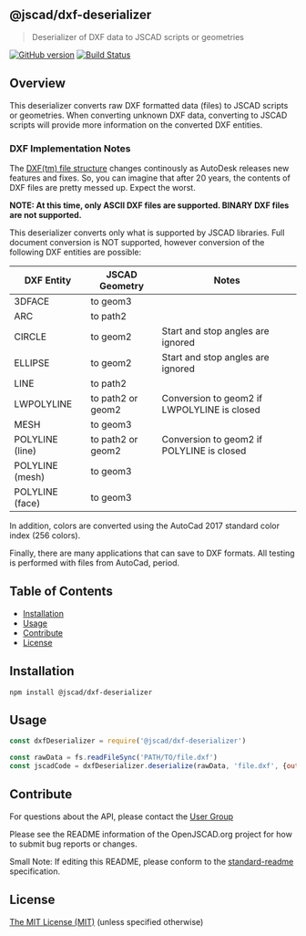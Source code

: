 ## @jscad/dxf-deserializer

> Deserializer of DXF data to JSCAD scripts or geometries

[![GitHub version](https://badge.fury.io/gh/jscad%40jscad%2Fdxf-deserializer.svg)](https://badge.fury.io/gh/jscad%40jscad%2Fdxf-deserializer)
[![Build Status](https://travis-ci.org/jscad/io.svg)](https://travis-ci.org/jscad/dxf-deserializer)

## Overview

This deserializer converts raw DXF formatted data (files) to JSCAD scripts or geometries.
When converting unknown DXF data, converting to JSCAD scripts will provide more information on the converted DXF entities.

### DXF Implementation Notes

The [DXF(tm) file structure](http://docs.autodesk.com/ACD/2014/ENU/files/GUID-73E9E797-3BAA-4795-BBD8-4CE7A03E93CF.htm) changes continously as AutoDesk releases new features and fixes. So, you can imagine that after 20 years, the contents of DXF files are pretty messed up. Expect the worst.

**NOTE: At this time, only ASCII DXF files are supported. BINARY DXF files are not supported.**

This deserializer converts only what is supported by JSCAD libraries. Full document conversion is NOT supported, however conversion of the following DXF entities are possible:

| DXF Entity      | JSCAD Geometry | Notes |
| --------------- | -------------  | ------ |
| 3DFACE          | to geom3       | |
| ARC             | to path2       | |
| CIRCLE          | to geom2       | Start and stop angles are ignored |
| ELLIPSE         | to geom2       | Start and stop angles are ignored |
| LINE            | to path2       | |
| LWPOLYLINE      | to path2 or geom2  | Conversion to geom2 if LWPOLYLINE is closed |
| MESH            | to geom3       | |
| POLYLINE (line) | to path2 or geom2 | Conversion to geom2 if POLYLINE is closed |
| POLYLINE (mesh) | to geom3       | |
| POLYLINE (face) | to geom3       | |

In addition, colors are converted using the AutoCad 2017 standard color index (256 colors).

Finally, there are many applications that can save to DXF formats. All testing is performed with files from AutoCad, period.

## Table of Contents

- [Installation](#installation)
- [Usage](#usage)
- [Contribute](#contribute)
- [License](#license)

## Installation

```
npm install @jscad/dxf-deserializer
```

## Usage

```javascript
const dxfDeserializer = require('@jscad/dxf-deserializer')

const rawData = fs.readFileSync('PATH/TO/file.dxf')
const jscadCode = dxfDeserializer.deserialize(rawData, 'file.dxf', {output: 'jscad'})

```

## Contribute

For questions about the API, please contact the [User Group](https://jscad.xyz/forum)

Please see the README information of the OpenJSCAD.org project for how to submit bug reports or changes.

Small Note: If editing this README, please conform to the [standard-readme](https://github.com/RichardLitt/standard-readme) specification.

## License

[The MIT License (MIT)](https://github.com/jscad/OpenJSCAD.org/blob/master/LICENSE)
(unless specified otherwise)
